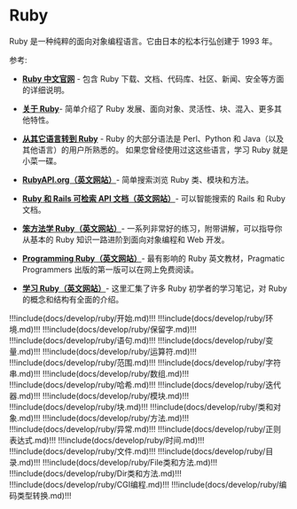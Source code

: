 # Ruby

Ruby 是一种纯粹的面向对象编程语言。它由日本的松本行弘创建于 1993 年。

参考:

- [**Ruby 中文官网**](http://www.ruby-lang.org/zh_cn/) - 包含 Ruby 下载、文档、代码库、社区、新闻、安全等方面的详细说明。

- [**关于 Ruby**](http://www.ruby-lang.org/zh_cn/about/)- 简单介绍了 Ruby 发展、面向对象、灵活性、块、混入、更多其他特性。

- [**从其它语言转到 Ruby**](http://www.ruby-lang.org/zh_cn/documentation/ruby-from-other-languages/) - Ruby 的大部分语法是 Perl、Python 和 Java（以及其他语言）的用户所熟悉的。 如果您曾经使用过这这些语言，学习 Ruby 就是小菜一碟。

- [**RubyAPI.org（英文网站）**](https://rubyapi.org/)- 简单搜索浏览 Ruby 类、模块和方法。

- [**Ruby 和 Rails 可检索 API 文档（英文网站）**](https://rubydocs.org/)- 可以智能搜索的 Rails 和 Ruby 文档。

- [**笨方法学 Ruby（英文网站）**](https://learncodethehardway.org/ruby/)- 一系列非常好的练习，附带讲解，可以指导你从基本的 Ruby 知识一路进阶到面向对象编程和 Web 开发。

- [**Programming Ruby（英文网站）**](http://ruby-doc.com/docs/ProgrammingRuby/)- 最有影响的 Ruby 英文教材，Pragmatic Programmers 出版的第一版可以在网上免费阅读。

- [**学习 Ruby（英文网站）**](http://rubylearning.com/)- 这里汇集了许多 Ruby 初学者的学习笔记，对 Ruby 的概念和结构有全面的介绍。

<!-- prettier-ignore-start -->
!!!include(docs/develop/ruby/开始.md)!!!
!!!include(docs/develop/ruby/环境.md)!!!
!!!include(docs/develop/ruby/保留字.md)!!!
!!!include(docs/develop/ruby/语句.md)!!!
!!!include(docs/develop/ruby/变量.md)!!!
!!!include(docs/develop/ruby/运算符.md)!!!
!!!include(docs/develop/ruby/范围.md)!!!
!!!include(docs/develop/ruby/字符串.md)!!!
!!!include(docs/develop/ruby/数组.md)!!!
!!!include(docs/develop/ruby/哈希.md)!!!
!!!include(docs/develop/ruby/迭代器.md)!!!
!!!include(docs/develop/ruby/模块.md)!!!
!!!include(docs/develop/ruby/块.md)!!!
!!!include(docs/develop/ruby/类和对象.md)!!!
!!!include(docs/develop/ruby/方法.md)!!!
!!!include(docs/develop/ruby/异常.md)!!!
!!!include(docs/develop/ruby/正则表达式.md)!!!
!!!include(docs/develop/ruby/时间.md)!!!
!!!include(docs/develop/ruby/文件.md)!!!
!!!include(docs/develop/ruby/目录.md)!!!
!!!include(docs/develop/ruby/File类和方法.md)!!!
!!!include(docs/develop/ruby/Dir类和方法.md)!!!
!!!include(docs/develop/ruby/CGI编程.md)!!!
!!!include(docs/develop/ruby/编码类型转换.md)!!!
<!-- prettier-ignore-end -->
